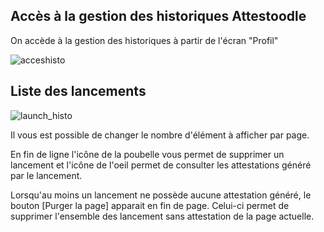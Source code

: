 ## Accès à la gestion des historiques Attestoodle ##

On accède à la gestion des historiques à partir de l'écran "Profil"

![acceshisto](https://user-images.githubusercontent.com/64774219/108361856-4d220980-71f3-11eb-8b59-f31108c74f5b.png)

## Liste des lancements ##

![launch_histo](https://user-images.githubusercontent.com/64774219/108363886-b6a31780-71f5-11eb-98ef-0f065fbdf382.png)

Il vous est possible de changer le nombre d'élément à afficher par page.  

En fin de ligne l'icône de la poubelle vous permet de supprimer un lancement et l'icône de l'oeil permet de consulter les attestations généré par le lancement.  

Lorsqu'au moins un lancement ne possède aucune attestation généré, le bouton  \[Purger la page] apparait en fin de page. Celui-ci permet de supprimer l'ensemble des lancement sans attestation de la page actuelle.  


